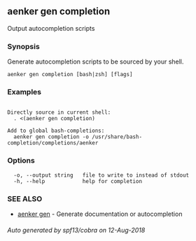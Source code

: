 ## aenker gen completion

Output autocompletion scripts

### Synopsis

Generate autocompletion scripts to be sourced by your shell.

```
aenker gen completion [bash|zsh] [flags]
```

### Examples

```

Directly source in current shell:
  . <(aenker gen completion)
	
Add to global bash-completions:
  aenker gen completion -o /usr/share/bash-completion/completions/aenker
```

### Options

```
  -o, --output string   file to write to instead of stdout
  -h, --help            help for completion
```

### SEE ALSO

* [aenker gen](aenker_gen.md)	 - Generate documentation or autocompletion

###### Auto generated by spf13/cobra on 12-Aug-2018
